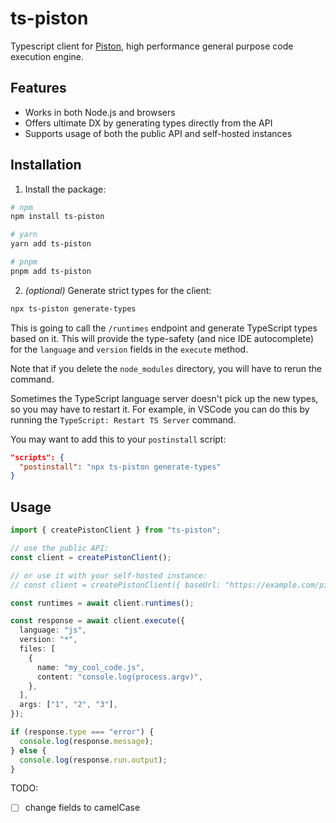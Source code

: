# ts-piston

Typescript client for [Piston](https://github.com/engineer-man/piston), high performance general purpose code execution engine.

## Features

- Works in both Node.js and browsers
- Offers ultimate DX by generating types directly from the API
- Supports usage of both the public API and self-hosted instances

## Installation

1. Install the package:

```bash
# npm
npm install ts-piston

# yarn
yarn add ts-piston

# pnpm
pnpm add ts-piston
```

2. _(optional)_ Generate strict types for the client:

```bash
npx ts-piston generate-types
```

This is going to call the `/runtimes` endpoint and generate TypeScript types based on it. This will provide
the type-safety (and nice IDE autocomplete) for the `language` and `version` fields in the `execute` method.

Note that if you delete the `node_modules` directory, you will have to rerun the command.

Sometimes the TypeScript language server doesn't pick up the new types, so you may have to restart it. For example, in VSCode you can do this by running the `TypeScript: Restart TS Server` command.

You may want to add this to your `postinstall` script:

```json
"scripts": {
  "postinstall": "npx ts-piston generate-types"
}
```

## Usage

```ts
import { createPistonClient } from "ts-piston";

// use the public API:
const client = createPistonClient();

// or use it with your self-hosted instance:
// const client = createPistonClient({ baseUrl: "https://example.com/piston" });

const runtimes = await client.runtimes();

const response = await client.execute({
  language: "js",
  version: "*",
  files: [
    {
      name: "my_cool_code.js",
      content: "console.log(process.argv)",
    },
  ],
  args: ["1", "2", "3"],
});

if (response.type === "error") {
  console.log(response.message);
} else {
  console.log(response.run.output);
}
```

TODO:

- [ ] change fields to camelCase
